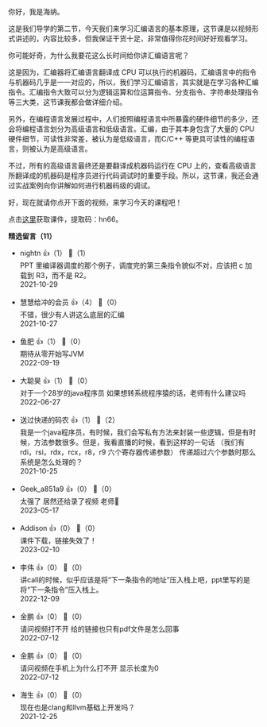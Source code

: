 你好，我是海纳。

这是我们导学的第二节，今天我们来学习汇编语言的基本原理，这节课是以视频形式讲述的，内容比较多，但我保证干货十足，非常值得你花时间好好观看学习。

你可能好奇，为什么我要花这么长时间给你讲汇编语言呢？

这是因为，汇编器将汇编语言翻译成 CPU 可以执行的机器码，汇编语言中的指令与机器码几乎是一一对应的，所以，我们学习汇编语言，其实就是在学习各种汇编指令。汇编指令大致可以分为逻辑运算和位运算指令、分支指令、字符串处理指令等三大类，这节课我都会做详细介绍。

另外，在编程语言发展过程中，人们按照编程语言中所暴露的硬件细节的多少，还会将编程语言划分为高级语言和低级语言。汇编，由于其本身包含了大量的 CPU 硬件细节，可读性非常差，被认为是低级语言，而C/C++ 等更具可读性的编程语言，则被认为是高级语言。

不过，所有的高级语言最终还是要翻译成机器码运行在 CPU 上的，查看高级语言所翻译成的机器码是程序员进行代码调试时的重要手段。所以，这节课，我还会通过实战案例向你讲解如何进行机器码级的调试。

好，现在就请你点开下面的视频，来学习今天的课程吧！

点击[这里](https://pan.baidu.com/s/1565zP07nd69UQHOxupPktQ)获取课件，提取码：hn66。
<div><strong>精选留言（11）</strong></div><ul>
<li><span>nightn</span> 👍（1） 💬（1）<div>PPT 里编译器调度的那个例子，调度完的第三条指令貌似不对，应该把 c 加载到 R3，而不是 R2。</div>2021-10-29</li><br/><li><span>慧慧给冲的会员</span> 👍（4） 💬（0）<div>不错，很少有人讲这么底层的汇编</div>2021-10-27</li><br/><li><span>鱼肥</span> 👍（1） 💬（0）<div>期待从零开始写JVM</div>2022-09-19</li><br/><li><span>大聪昊</span> 👍（1） 💬（0）<div>对于一个28岁的java程序员 如果想转系统程序猿的话，老师有什么建议吗</div>2022-06-27</li><br/><li><span>送过快递的码农</span> 👍（1） 💬（2）<div>我是一个java程序员，有时候，我们会写私有方法来封装一些逻辑，但是有时候，方法参数很多。但是，我看直播的时候，看到这样的一句话 （我们有rdi，rsi，rdx，rcx，r8，r9 六个寄存器传递参数）
传递超过六个参数时那么系统是怎么处理的？</div>2021-10-25</li><br/><li><span>Geek_a851a9</span> 👍（0） 💬（0）<div>太强了 居然还给录了视频 老师🐂</div>2023-05-17</li><br/><li><span>Addison</span> 👍（0） 💬（0）<div>课件下载，链接失效了！</div>2023-02-10</li><br/><li><span>李伟</span> 👍（0） 💬（0）<div>讲call的时候，似乎应该是将“下一条指令的地址”压入栈上吧，ppt里写的是将“下一条指令”压入栈上。</div>2022-12-09</li><br/><li><span>金鹏</span> 👍（0） 💬（0）<div>请问视频打不开 给的链接也只有pdf文件是怎么回事</div>2022-07-12</li><br/><li><span>金鹏</span> 👍（0） 💬（0）<div>请问视频在手机上为什么打不开 显示长度为0</div>2022-07-12</li><br/><li><span>海生</span> 👍（0） 💬（0）<div>现在也是clang和llvm基础上开发吗？</div>2021-12-25</li><br/>
</ul>